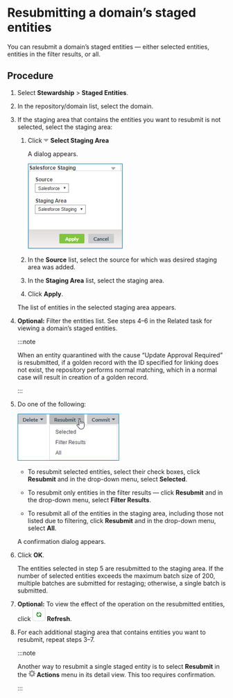 # Resubmitting a domain’s staged entities 

<head>
  <meta name="guidename" content="DataHub"/>
  <meta name="context" content="GUID-222bbf6a-ec79-47c6-a304-912fedbf1948"/>
</head>


You can resubmit a domain’s staged entities — either selected entities, entities in the filter results, or all.

## Procedure

1.  Select **Stewardship** \> **Staged Entities**.

2.  In the repository/domain list, select the domain.

3.  If the staging area that contains the entities you want to resubmit is not selected, select the staging area:

    1.  Click **![](../Images/main-ic-arrow-gray-down_c4b5bff8-7fde-4200-b305-68bff70fecf0.jpg) Select Staging Area**

        A dialog appears.

        ![Dialog used to select the source and staging area](../Images/Stewardship/mdm-db-domain-staging-select-area_bcfadfad-e7da-4ebd-b04a-b76ec5ddaee7.jpg)

    2.  In the **Source** list, select the source for which was desired staging area was added.

    3.  In the **Staging Area** list, select the staging area.

    4.  Click **Apply**.

    The list of entities in the selected staging area appears.

4.  **Optional:** Filter the entities list. See steps 4–6 in the Related task for viewing a domain’s staged entities.

    :::note
    
    When an entity quarantined with the cause “Update Approval Required” is resubmitted, if a golden record with the ID specified for linking does not exist, the repository performs normal matching, which in a normal case will result in creation of a golden record.

    :::

5.  Do one of the following:

    ![Resubmit menu actions](../Images/Stewardship/mdm-mn-staging-area-resubmit_31722716-9445-49b3-88ef-426505317588.jpg)

    -   To resubmit selected entities, select their check boxes, click **Resubmit** and in the drop-down menu, select **Selected**.

    -   To resubmit only entities in the filter results — click **Resubmit** and in the drop-down menu, select **Filter Results**.

    -   To resubmit all of the entities in the staging area, including those not listed due to filtering, click **Resubmit** and in the drop-down menu, select **All**.

    A confirmation dialog appears.

6.  Click **OK**.

    The entities selected in step 5 are resubmitted to the staging area. If the number of selected entities exceeds the maximum batch size of 200, multiple batches are submitted for restaging; otherwise, a single batch is submitted.

7.  **Optional:** To view the effect of the operation on the resubmitted entities, click **![](../Images/Common/main-bt-arrows-green-curved-refresh_dcd1e41a-a0a2-4a2f-9608-4d6d3897c09e.jpg) Refresh**.

8.  For each additional staging area that contains entities you want to resubmit, repeat steps 3–7.

    :::note
    
    Another way to resubmit a single staged entity is to select **Resubmit** in the **![](../Images/main-ic-gear-gray_54d864eb-b5de-4ee6-9b31-975dae0a5762.jpg) Actions** menu in its detail view. This too requires confirmation.

    :::